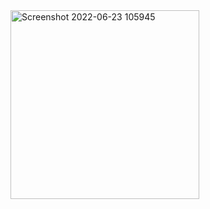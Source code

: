 <img width="302" alt="Screenshot 2022-06-23 105945" src="https://user-images.githubusercontent.com/91689157/175328164-2c81c465-93e9-48d1-814e-09e6bc7d9a7b.png">
